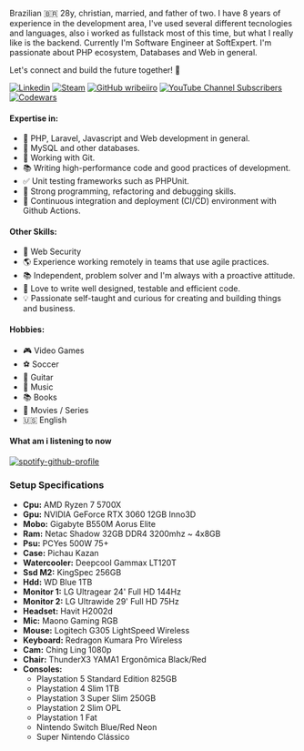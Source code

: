 Brazilian 🇧🇷 28y, christian, married, and father of two. I have 8 years of experience in the development area, I've used several different tecnologies and languages, also i worked as fullstack most of this time, but what I really like is the backend. Currently I'm Software Engineer at SoftExpert. I'm passionate about PHP ecosystem, Databases and Web in general.

Let's connect and build the future together! 🌟

[![Linkedin](https://img.shields.io/badge/-Linkedin-blue?style=social&logo=Linkedin&link=https://www.linkedin.com/in/wellisson-ribeiro)](https://www.linkedin.com/in/wellisson-ribeiro) [![Steam](https://img.shields.io/badge/Steam-000?logo=Steam&style=social)](https://steamcommunity.com/id/wr07) [![GitHub wribeiiro](https://img.shields.io/github/followers/wribeiiro?label=follow&style=social)](https://github.com/wribeiiro) [![YouTube Channel Subscribers](https://img.shields.io/youtube/channel/subscribers/UCLFsW2CD0JetkdotkueWU6g?style=social)](https://www.youtube.com/@wribeiro07) [![Codewars](https://img.shields.io/badge/Codewars-000?style=social&logo=Codewars)](https://www.codewars.com/users/wribeiiro)

#### Expertise in:

- 🐘 PHP, Laravel, Javascript and Web development in general.
- 🐬 MySQL and other databases.
- 🌿 Working with Git.
- 📚 Writing high-performance code and good practices of development.
- ✅ Unit testing frameworks such as PHPUnit.
- 🐛 Strong programming, refactoring and debugging skills.
- 🔁 Continuous integration and deployment (CI/CD) environment with Github Actions.

#### Other Skills:

- 🔐 Web Security
- 🌎 Experience working remotely in teams that use agile practices.
- 📚 Independent, problem solver and I'm always with a proactive attitude.
- 🐳 Love to write well designed, testable and efficient code.
- 💡 Passionate self-taught and curious for creating and building things and business.

#### Hobbies:

- 🎮 Video Games
- ⚽ Soccer
- 🎸 Guitar
- 🎵 Music
- 📚 Books
- 🎥 Movies / Series
- 🇺🇸 English

#### What am i listening to now

[![spotify-github-profile](https://spotify-github-profile.kittinanx.com/api/view?uid=itd9eq7e1e947txikhoq350jh&cover_image=true&theme=default&show_offline=true&background_color=121212&interchange=false&bar_color=ee445e&bar_color_cover=false)](https://spotify-github-profile.kittinanx.com/api/view?uid=itd9eq7e1e947txikhoq350jh&redirect=true)

### Setup Specifications

  - **Cpu:** AMD Ryzen 7 5700X
  - **Gpu:** NVIDIA GeForce RTX 3060 12GB Inno3D
  - **Mobo:** Gigabyte B550M Aorus Elite
  - **Ram:** Netac Shadow 32GB DDR4 3200mhz ~ 4x8GB
  - **Psu:** PCYes 500W 75+
  - **Case:** Pichau Kazan
  - **Watercooler:** Deepcool Gammax LT120T
  - **Ssd M2:** KingSpec 256GB
  - **Hdd:** WD Blue 1TB
  - **Monitor 1:** LG Ultragear 24' Full HD 144Hz
  - **Monitor 2:** LG Ultrawide 29' Full HD 75Hz
  - **Headset:** Havit H2002d
  - **Mic:** Maono Gaming RGB
  - **Mouse:** Logitech G305 LightSpeed Wireless
  - **Keyboard:** Redragon Kumara Pro Wireless
  - **Cam:** Ching Ling 1080p
  - **Chair:** ThunderX3 YAMA1 Ergonômica Black/Red
  - **Consoles:**
    - Playstation 5 Standard Edition 825GB
    - Playstation 4 Slim 1TB
    - Playstation 3 Super Slim 250GB
    - Playstation 2 Slim OPL
    - Playstation 1 Fat
    - Nintendo Switch Blue/Red Neon
    - Super Nintendo Clássico
